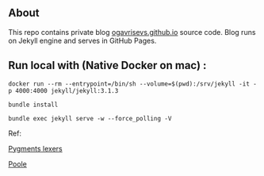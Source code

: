 
About
-----

This repo contains private blog [ogavrisevs.github.io](http://ogavrisevs.github.io/) source code. Blog runs on Jekyll engine and serves in GitHub Pages.

Run local with (Native Docker on mac) :
---------------  

    docker run --rm --entrypoint=/bin/sh --volume=$(pwd):/srv/jekyll -it -p 4000:4000 jekyll/jekyll:3.1.3

    bundle install

    bundle exec jekyll serve -w --force_polling -V


Ref:

  [Pygments lexers](http://pygments.org/docs/lexers/)

  [Poole](https://github.com/poole/poole)
